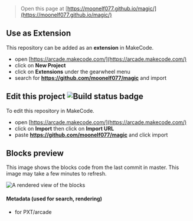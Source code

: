  


> Open this page at [https://moonelf077.github.io/magic/](https://moonelf077.github.io/magic/)

## Use as Extension

This repository can be added as an **extension** in MakeCode.

* open [https://arcade.makecode.com/](https://arcade.makecode.com/)
* click on **New Project**
* click on **Extensions** under the gearwheel menu
* search for **https://github.com/moonelf077/magic** and import

## Edit this project ![Build status badge](https://github.com/moonelf077/magic/workflows/MakeCode/badge.svg)

To edit this repository in MakeCode.

* open [https://arcade.makecode.com/](https://arcade.makecode.com/)
* click on **Import** then click on **Import URL**
* paste **https://github.com/moonelf077/magic** and click import

## Blocks preview

This image shows the blocks code from the last commit in master.
This image may take a few minutes to refresh.

![A rendered view of the blocks](https://github.com/moonelf077/magic/raw/master/.github/makecode/blocks.png)

#### Metadata (used for search, rendering)

* for PXT/arcade
<script src="https://makecode.com/gh-pages-embed.js"></script><script>makeCodeRender("{{ site.makecode.home_url }}", "{{ site.github.owner_name }}/{{ site.github.repository_name }}");</script>
